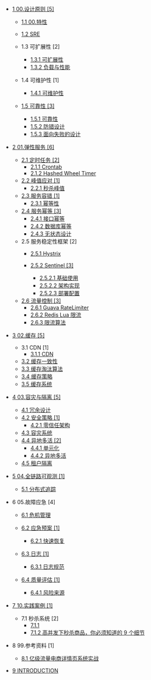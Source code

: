   - [1 00.设计原则 [5]](/00.设计原则/README.md)
    - [1.1 00.特性](/00.设计原则/00.特性/README.md)
      
    - [1.2 SRE](/00.设计原则/SRE/README.md)
      
    - 1.3 可扩展性 [2]
      - [1.3.1 可扩展性](/00.设计原则/可扩展性/可扩展性.md)
      - [1.3.2 负载与性能](/00.设计原则/可扩展性/负载与性能.md)
    - 1.4 可维护性 [1]
      - [1.4.1 可维护性](/00.设计原则/可维护性/可维护性.md)
    - [1.5 可靠性 [3]](/00.设计原则/可靠性/README.md)
      - [1.5.1 可靠性](/00.设计原则/可靠性/可靠性.md)
      - [1.5.2 防错设计](/00.设计原则/可靠性/防错设计.md)
      - [1.5.3 面向失败的设计](/00.设计原则/可靠性/面向失败的设计.md)
  - [2 01.弹性服务 [6]](/01.弹性服务/README.md)
    - [2.1 定时任务 [2]](/01.弹性服务/定时任务/README.md)
      - [2.1.1 Crontab](/01.弹性服务/定时任务/Crontab.md)
      - [2.1.2 Hashed Wheel Timer](/01.弹性服务/定时任务/Hashed%20Wheel%20Timer.md)
    - [2.2 峰值应对 [1]](/01.弹性服务/峰值应对/README.md)
      - [2.2.1 秒杀峰值](/01.弹性服务/峰值应对/秒杀峰值.md)
    - [2.3 服务容错 [1]](/01.弹性服务/服务容错/README.md)
      - [2.3.1 幂等性](/01.弹性服务/服务容错/幂等性.md)
    - [2.4 服务幂等 [3]](/01.弹性服务/服务幂等/README.md)
      - [2.4.1 接口幂等](/01.弹性服务/服务幂等/接口幂等.md)
      - [2.4.2 数据库幂等](/01.弹性服务/服务幂等/数据库幂等.md)
      - [2.4.3 无状态设计](/01.弹性服务/服务幂等/无状态设计.md)
    - 2.5 服务稳定性框架 [2]
      - [2.5.1 Hystrix](/01.弹性服务/服务稳定性框架/Hystrix/README.md)
        
      - [2.5.2 Sentinel [3]](/01.弹性服务/服务稳定性框架/Sentinel/README.md)
        - [2.5.2.1 基础使用](/01.弹性服务/服务稳定性框架/Sentinel/基础使用.md)
        - [2.5.2.2 架构实现](/01.弹性服务/服务稳定性框架/Sentinel/架构实现.md)
        - [2.5.2.3 部署配置](/01.弹性服务/服务稳定性框架/Sentinel/部署配置.md)
    - [2.6 流量控制 [3]](/01.弹性服务/流量控制/README.md)
      - [2.6.1 Guava RateLimiter](/01.弹性服务/流量控制/Guava%20RateLimiter.md)
      - [2.6.2 Redis Lua 限流](/01.弹性服务/流量控制/Redis%20Lua%20限流.md)
      - [2.6.3 限流算法](/01.弹性服务/流量控制/限流算法.md)
  - [3 02.缓存 [5]](/02.缓存/README.md)
    - 3.1 CDN [1]
      - [3.1.1 CDN](/02.缓存/CDN/CDN.md)
    - [3.2 缓存一致性](/02.缓存/缓存一致性.md)
    - [3.3 缓存淘汰算法](/02.缓存/缓存淘汰算法.md)
    - [3.4 缓存策略](/02.缓存/缓存策略.md)
    - [3.5 缓存系统](/02.缓存/缓存系统/README.md)
      
  - [4 03.容灾与隔离 [5]](/03.容灾与隔离/README.md)
    - [4.1 冗余设计](/03.容灾与隔离/冗余设计.md)
    - [4.2 安全策略 [1]](/03.容灾与隔离/安全策略/README.md)
      - [4.2.1 零信任架构](/03.容灾与隔离/安全策略/零信任架构.md)
    - [4.3 容灾系统](/03.容灾与隔离/容灾系统.md)
    - [4.4 异地多活 [2]](/03.容灾与隔离/异地多活/README.md)
      - [4.4.1 单元化](/03.容灾与隔离/异地多活/单元化.md)
      - [4.4.2 异地多活](/03.容灾与隔离/异地多活/异地多活.md)
    - [4.5 租户隔离](/03.容灾与隔离/租户隔离.md)
  - [5 04.全链路可观测 [1]](/04.全链路可观测/README.md)
    - [5.1 分布式追踪](/04.全链路可观测/分布式追踪/README.md)
      
  - 6 05.故障应急 [4]
    - [6.1 危机管理](/05.故障应急/危机管理/README.md)
      
    - [6.2 应急预案 [1]](/05.故障应急/应急预案/README.md)
      - [6.2.1 快速恢复](/05.故障应急/应急预案/快速恢复.md)
    - [6.3 日志 [1]](/05.故障应急/日志/README.md)
      - [6.3.1 日志规范](/05.故障应急/日志/日志规范.md)
    - [6.4 质量评估 [1]](/05.故障应急/质量评估/README.md)
      - [6.4.1 风险来源](/05.故障应急/质量评估/风险来源.md)
  - [7 10.实践案例 [1]](/10.实践案例/README.md)
    - 7.1 秒杀系统 [2]
      - [7.1.1 ](/10.实践案例/秒杀系统/12306.md)
      - [7.1.2 高并发下秒杀商品，你必须知道的 9 个细节](/10.实践案例/秒杀系统/2021-高并发下秒杀商品，你必须知道的%209%20个细节.md)
  - 8 99.参考资料 [1]
    - [8.1 亿级流量电商详情页系统实战](/99.参考资料/亿级流量电商详情页系统实战/README.md)
      
  - [9 INTRODUCTION](/INTRODUCTION.md)